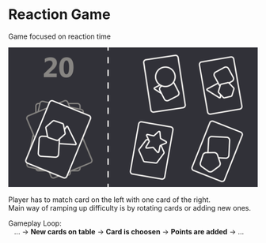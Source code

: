 # Reaction Game
Game focused on reaction time

![](Images/ScreenSketch.png)

Player has to match card on the left with one card of the right.    
Main way of ramping up difficulty is by rotating cards or adding new ones.

Gameplay Loop:   
&nbsp;&nbsp; ... → **New cards on table** → **Card is choosen** → **Points are added** → ...
            
